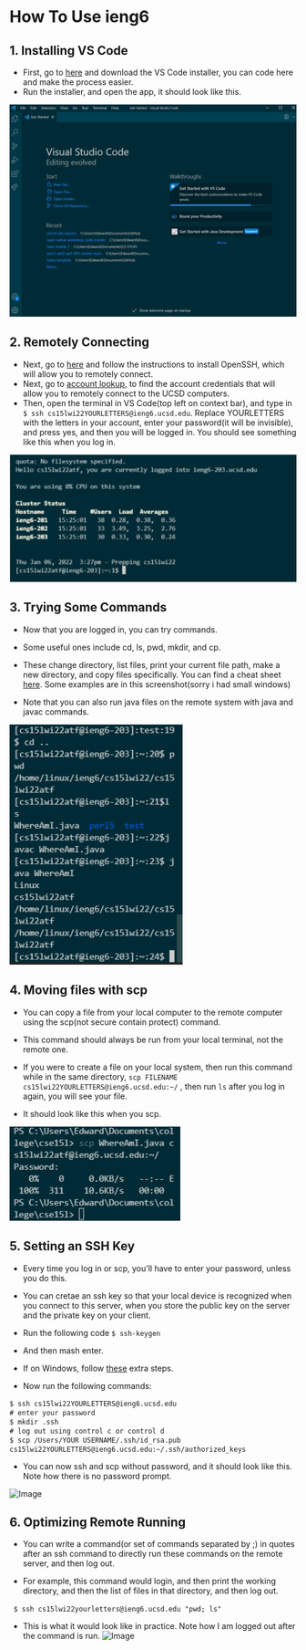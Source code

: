 # How To Use ieng6

## 1. Installing VS Code
* First, go to [here](https://code.visualstudio.com/) and download the VS Code installer, you can code here and make the process easier.
* Run the installer, and open the app, it should look like this.

![Image](step1.png)

## 2. Remotely Connecting

* Next, go to [here](https://docs.microsoft.com/en-us/windows-server/administration/openssh/openssh_install_firstuse) and follow the instructions to install OpenSSH, which will allow you to remotely connect. 
* Next, go to [account lookup](https://sdacs.ucsd.edu/~icc/index.php), to find the account credentials that will allow you to remotely connect to the UCSD computers. 
* Then, open the terminal in VS Code(top left on context bar), and type in ```$ ssh cs15lwi22YOURLETTERS@ieng6.ucsd.edu```. Replace YOURLETTERS with the letters in your account, enter your password(it will be invisible), and press yes, and then you will be logged in. You should see something like this when you log in.

![Image](step2.png)

## 3. Trying Some Commands

* Now that you are logged in, you can try commands. 

* Some useful ones include cd, ls, pwd, mkdir, and cp. 

* These change directory, list files, print your current file path, make a new directory, and copy files specifically. You can find a cheat sheet [here](https://www.howtogeek.com/412055/37-important-linux-commands-you-should-know/).  Some examples are in this screenshot(sorry i had small windows)

* Note that you can also run java files on the remote system with java and javac commands.

![Image](step3.png)

## 4. Moving files with scp

* You can copy a file from your local computer to the remote computer using the scp(not secure contain protect) command. 

* This command should always be run from your local terminal, not the remote one.

* If you were to create a file on your local system, then run this command while in the same directory, ```scp FILENAME cs15lwi22YOURLETTERS@ieng6.ucsd.edu:~/``` , then run ```ls``` after you log in again, you will see your file. 

* It should look like this when you scp.

![Image](step4.png)

## 5. Setting an SSH Key
* Every time you log in or scp, you'll have to enter your password, unless you do this.

* You can cretae an ssh key so that your local device is recognized when you connect to this server, when you store the public key on the server and the private key on your client. 

* Run the following code
```$ ssh-keygen```
* And then mash enter.

* If on Windows, follow [these](https://docs.microsoft.com/en-us/windows-server/administration/openssh/openssh_keymanagement#user-key-generation) extra steps. 

* Now run the following commands: 

```
$ ssh cs15lwi22YOURLETTERS@ieng6.ucsd.edu
# enter your password
$ mkdir .ssh
# log out using control c or control d
$ scp /Users/YOUR USERNAME/.ssh/id_rsa.pub cs15lwi22YOURLETTERS@ieng6.ucsd.edu:~/.ssh/authorized_keys
```

* You can now ssh and scp without password, and it should look like this. Note how there is no password prompt.

![Image](step5.png)

## 6. Optimizing Remote Running

* You can write a command(or set of commands separated by ;) in quotes after an ssh command to directly run these commands on the remote server, and then log out.

* For example, this command would login, and then print the working directory, and then the list of files in that directory, and then log out.

``` $ ssh cs15lwi22yourletters@ieng6.ucsd.edu "pwd; ls"```

* This is what it would look like in practice. Note how I am logged out after the command is run.
![Image](step6.png)



